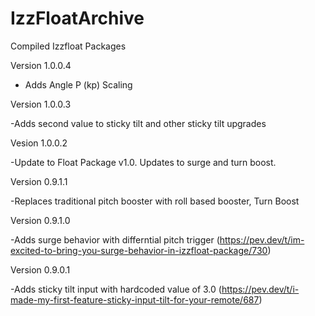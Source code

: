 # IzzFloatArchive
Compiled Izzfloat Packages

Version 1.0.0.4

- Adds Angle P (kp) Scaling

Version 1.0.0.3

-Adds second value to sticky tilt and other sticky tilt upgrades

Vesion 1.0.0.2

-Update to Float Package v1.0. Updates to surge and turn boost.

Version 0.9.1.1

-Replaces traditional pitch booster with roll based booster, Turn Boost

Version 0.9.1.0

-Adds surge behavior with differntial pitch trigger (https://pev.dev/t/im-excited-to-bring-you-surge-behavior-in-izzfloat-package/730)

Version 0.9.0.1

-Adds sticky tilt input with hardcoded value of 3.0 (https://pev.dev/t/i-made-my-first-feature-sticky-input-tilt-for-your-remote/687)
